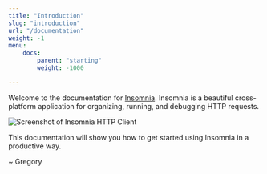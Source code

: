 ```yaml
---
title: "Introduction"
slug: "introduction"
url: "/documentation"
weight: -1
menu:
    docs:
        parent: "starting"
        weight: -1000

---
```


Welcome to the documentation for [Insomnia](http://insomnia.rest).
Insomnia is a beautiful cross-platform application for organizing, running, and
debugging HTTP requests.

![Screenshot of Insomnia HTTP Client](/images/docs/promo.png)

This documentation will show you how to get started using Insomnia in a
productive way. 

~ Gregory
